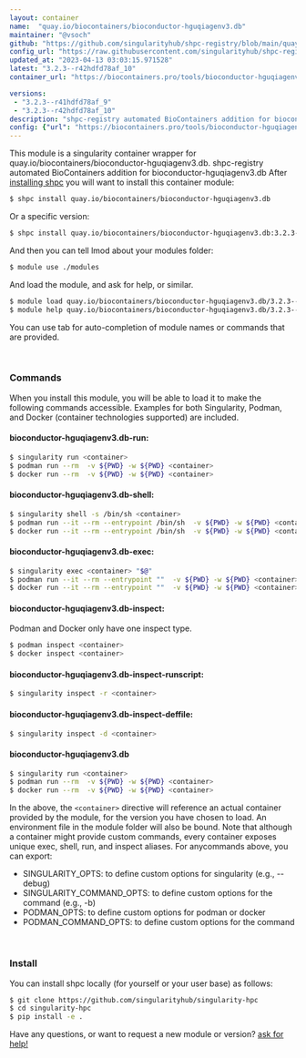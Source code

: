 ```yaml
---
layout: container
name:  "quay.io/biocontainers/bioconductor-hguqiagenv3.db"
maintainer: "@vsoch"
github: "https://github.com/singularityhub/shpc-registry/blob/main/quay.io/biocontainers/bioconductor-hguqiagenv3.db/container.yaml"
config_url: "https://raw.githubusercontent.com/singularityhub/shpc-registry/main/quay.io/biocontainers/bioconductor-hguqiagenv3.db/container.yaml"
updated_at: "2023-04-13 03:03:15.971528"
latest: "3.2.3--r42hdfd78af_10"
container_url: "https://biocontainers.pro/tools/bioconductor-hguqiagenv3.db"

versions:
 - "3.2.3--r41hdfd78af_9"
 - "3.2.3--r42hdfd78af_10"
description: "shpc-registry automated BioContainers addition for bioconductor-hguqiagenv3.db"
config: {"url": "https://biocontainers.pro/tools/bioconductor-hguqiagenv3.db", "maintainer": "@vsoch", "description": "shpc-registry automated BioContainers addition for bioconductor-hguqiagenv3.db", "latest": {"3.2.3--r42hdfd78af_10": "sha256:fb99f6ae7c2b77f8041f8347b2de2866916af0931f6a11186174edee60965575"}, "tags": {"3.2.3--r41hdfd78af_9": "sha256:422c5a35078412598846c1a18fd46394ee2f86bc9b476d4ee9cc6145fb8c3236", "3.2.3--r42hdfd78af_10": "sha256:fb99f6ae7c2b77f8041f8347b2de2866916af0931f6a11186174edee60965575"}, "docker": "quay.io/biocontainers/bioconductor-hguqiagenv3.db"}
---
```


This module is a singularity container wrapper for quay.io/biocontainers/bioconductor-hguqiagenv3.db.
shpc-registry automated BioContainers addition for bioconductor-hguqiagenv3.db
After [installing shpc](#install) you will want to install this container module:


```bash
$ shpc install quay.io/biocontainers/bioconductor-hguqiagenv3.db
```

Or a specific version:

```bash
$ shpc install quay.io/biocontainers/bioconductor-hguqiagenv3.db:3.2.3--r42hdfd78af_10
```

And then you can tell lmod about your modules folder:

```bash
$ module use ./modules
```

And load the module, and ask for help, or similar.

```bash
$ module load quay.io/biocontainers/bioconductor-hguqiagenv3.db/3.2.3--r42hdfd78af_10
$ module help quay.io/biocontainers/bioconductor-hguqiagenv3.db/3.2.3--r42hdfd78af_10
```

You can use tab for auto-completion of module names or commands that are provided.

<br>

### Commands

When you install this module, you will be able to load it to make the following commands accessible.
Examples for both Singularity, Podman, and Docker (container technologies supported) are included.

#### bioconductor-hguqiagenv3.db-run:

```bash
$ singularity run <container>
$ podman run --rm  -v ${PWD} -w ${PWD} <container>
$ docker run --rm  -v ${PWD} -w ${PWD} <container>
```

#### bioconductor-hguqiagenv3.db-shell:

```bash
$ singularity shell -s /bin/sh <container>
$ podman run --it --rm --entrypoint /bin/sh  -v ${PWD} -w ${PWD} <container>
$ docker run --it --rm --entrypoint /bin/sh  -v ${PWD} -w ${PWD} <container>
```

#### bioconductor-hguqiagenv3.db-exec:

```bash
$ singularity exec <container> "$@"
$ podman run --it --rm --entrypoint ""  -v ${PWD} -w ${PWD} <container> "$@"
$ docker run --it --rm --entrypoint ""  -v ${PWD} -w ${PWD} <container> "$@"
```

#### bioconductor-hguqiagenv3.db-inspect:

Podman and Docker only have one inspect type.

```bash
$ podman inspect <container>
$ docker inspect <container>
```

#### bioconductor-hguqiagenv3.db-inspect-runscript:

```bash
$ singularity inspect -r <container>
```

#### bioconductor-hguqiagenv3.db-inspect-deffile:

```bash
$ singularity inspect -d <container>
```



#### bioconductor-hguqiagenv3.db

```bash
$ singularity run <container>
$ podman run --rm  -v ${PWD} -w ${PWD} <container>
$ docker run --rm  -v ${PWD} -w ${PWD} <container>
```


In the above, the `<container>` directive will reference an actual container provided
by the module, for the version you have chosen to load. An environment file in the
module folder will also be bound. Note that although a container
might provide custom commands, every container exposes unique exec, shell, run, and
inspect aliases. For anycommands above, you can export:

 - SINGULARITY_OPTS: to define custom options for singularity (e.g., --debug)
 - SINGULARITY_COMMAND_OPTS: to define custom options for the command (e.g., -b)
 - PODMAN_OPTS: to define custom options for podman or docker
 - PODMAN_COMMAND_OPTS: to define custom options for the command

<br>

### Install

You can install shpc locally (for yourself or your user base) as follows:

```bash
$ git clone https://github.com/singularityhub/singularity-hpc
$ cd singularity-hpc
$ pip install -e .
```

Have any questions, or want to request a new module or version? [ask for help!](https://github.com/singularityhub/singularity-hpc/issues)